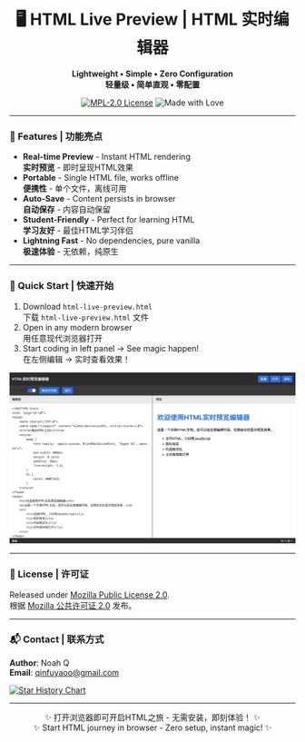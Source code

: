 <div align="center">
  <h1>🖥️ HTML Live Preview | HTML 实时编辑器</h1>
  <p>
    <b>Lightweight • Simple • Zero Configuration</b><br/>
    <b>轻量级 • 简单直观 • 零配置</b>
  </p>

  [![MPL-2.0 License](https://img.shields.io/badge/License-MPL%202.0-brightgreen.svg)](https://opensource.org/licenses/MPL-2.0)
  ![Made with Love](https://img.shields.io/badge/Made%20with-%E2%9D%A4%EF%B8%8F-red)

</div>

---

### 🌟 Features | 功能亮点
- **Real-time Preview** - Instant HTML rendering  
  **实时预览** - 即时呈现HTML效果
- **Portable** - Single HTML file, works offline  
  **便携性** - 单个文件，离线可用
- **Auto-Save** - Content persists in browser  
  **自动保存** - 内容自动保留
- **Student-Friendly** - Perfect for learning HTML  
  **学习友好** - 最佳HTML学习伴侣
- **Lightning Fast** - No dependencies, pure vanilla  
  **极速体验** - 无依赖，纯原生

---

### 🚀 Quick Start | 快速开始
1. Download `html-live-preview.html`  
   下载 `html-live-preview.html` 文件
2. Open in any modern browser  
   用任意现代浏览器打开
3. Start coding in left panel → See magic happen!  
   在左侧编辑 → 实时查看效果！

![Demo Preview](https://github.com/qinfuyao/html-live-preview/blob/main/Example%20photo.png)

---

### 📜 License | 许可证
Released under [Mozilla Public License 2.0](https://www.mozilla.org/en-US/MPL/2.0/).  
根据 [Mozilla 公共许可证 2.0](https://www.mozilla.org/MPL/2.0/) 发布。

---

### 📬 Contact | 联系方式
**Author**: Noah Q  
**Email**: [qinfuyaoo@gmail.com](mailto:qinfuyaoo@gmail.com)  


[![Star History Chart](https://api.star-history.com/svg?repos=qinfuyao/html-live-preview&type=Timeline)](https://star-history.com/#qinfuyao/html-live-preview)

---

<div align="center">
  ✨ 打开浏览器即可开启HTML之旅 - 无需安装，即刻体验！ ✨<br/>
  ✨ Start HTML journey in browser - Zero setup, instant magic! ✨
</div>
